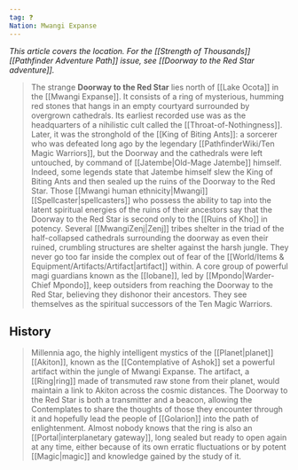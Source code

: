 ```yaml
---
tag: ❓
Nation: Mwangi Expanse
---
```

*This article covers the location. For the [[Strength of Thousands]] [[Pathfinder Adventure Path]] issue, see [[Doorway to the Red Star adventure]].*
> The strange **Doorway to the Red Star** lies north of [[Lake Ocota]] in the [[Mwangi Expanse]]. It consists of a ring of mysterious, humming red stones that hangs in an empty courtyard surrounded by overgrown cathedrals.
> Its earliest recorded use was as the headquarters of a nihilistic cult called the [[Throat-of-Nothingness]]. Later, it was the stronghold of the [[King of Biting Ants]]: a sorcerer who was defeated long ago by the legendary [[PathfinderWiki/Ten Magic Warriors]], but the Doorway and the cathedrals were left untouched, by command of [[Jatembe|Old-Mage Jatembe]] himself. Indeed, some legends state that Jatembe himself slew the King of Biting Ants and then sealed up the ruins of the Doorway to the Red Star.
> Those [[Mwangi human ethnicity|Mwangi]] [[Spellcaster|spellcasters]] who possess the ability to tap into the latent spiritual energies of the ruins of their ancestors say that the Doorway to the Red Star is second only to the [[Ruins of Kho]] in potency.
> Several [[MwangiZenj|Zenj]] tribes shelter in the triad of the half-collapsed cathedrals surrounding the doorway as even their ruined, crumbling structures are shelter against the harsh jungle. They never go too far inside the complex out of fear of the [[World/Items & Equipment/Artifacts/Artifact|artifact]] within. A core group of powerful magi guardians known as the [[Iobane]], led by [[Mpondo|Warder-Chief Mpondo]], keep outsiders from reaching the Doorway to the Red Star, believing they dishonor their ancestors. They see themselves as the spiritual successors of the Ten Magic Warriors.


## History

> Millennia ago, the highly intelligent mystics of the [[Planet|planet]] [[Akiton]], known as the [[Contemplative of Ashok]] set a powerful artifact within the jungle of Mwangi Expanse. The artifact, a [[Ring|ring]] made of transmuted raw stone from their planet, would maintain a link to Akiton across the cosmic distances. The Doorway to the Red Star is both a transmitter and a beacon, allowing the Contemplates to share the thoughts of those they encounter through it and hopefully lead the people of [[Golarion]] into the path of enlightenment. Almost nobody knows that the ring is also an [[Portal|interplanetary gateway]], long sealed but ready to open again at any time, either because of its own erratic fluctuations or by potent [[Magic|magic]] and knowledge gained by the study of it.








